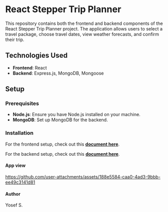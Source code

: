 # React Stepper Trip Planner

This repository contains both the frontend and backend components of the React Stepper Trip Planner project. The application allows users to select a travel package, choose travel dates, view weather forecasts, and confirm their trip.

## Technologies Used

- **Frontend**: React
- **Backend**: Express.js, MongoDB, Mongoose

## Setup

### Prerequisites

- **Node.js**: Ensure you have Node.js installed on your machine.
- **MongoDB**: Set up MongoDB for the backend.

### Installation

For the frontend setup, check out this **[document here](https://github.com/Yosef-S-A/react-stepper-trip-planner/tree/main/trip_planner_v1_5)**.

For the backend setup, check out this **[document here](https://github.com/Yosef-S-A/react-stepper-trip-planner/tree/main/backend)**.


#### App view


https://github.com/user-attachments/assets/188e5584-caa0-4ad3-9bbb-ee49c3141d81




#### Author
Yosef S.
